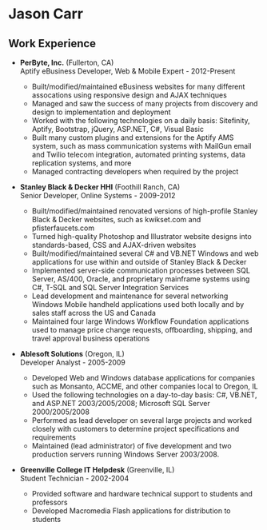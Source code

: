 Jason Carr
==========

Work Experience
---------------

* **PerByte, Inc.** (Fullerton, CA)  
  Aptify eBusiness Developer, Web & Mobile Expert - 2012-Present

  - Built/modified/maintained eBusiness websites for many  different assocations using responsive design and AJAX techniques
  - Managed and saw the success of many projects from discovery and design to implementation and deployment
  - Worked with the following technologies on a daily basis: Sitefinity, Aptify, Bootstrap, jQuery, ASP.NET, C#, Visual Basic
  - Built many custom plugins and extensions for the Aptify AMS system, such as mass communication systems with MailGun email and Twilio telecom integration, automated printing systems, data replication systems, and more
  - Managed contracting developers when required by the project
 
* **Stanley Black & Decker HHI** (Foothill Ranch, CA)  
  Senior Developer, Online Systems - 2009-2012

  - Built/modified/maintained renovated versions of high-profile Stanley Black & Decker websites, such as kwikset.com and pfisterfaucets.com
  - Turned high-quality Photoshop and Illustrator website designs into standards-based, CSS and AJAX-driven websites
  - Built/modified/maintained several C# and VB.NET Windows and web applications for use within and outside of Stanley Black & Decker
  - Implemented server-side communication processes between SQL Server, AS/400, Oracle, and proprietary mainframe systems using C#, T-SQL and SQL Server Integration Services
  - Lead development and maintenance for several networking Windows Mobile handheld applications used both locally and by sales staff across the US and Canada
  - Maintained four large Windows Workflow Foundation applications used to manage price change requests, offboarding, shipping, and travel approval business operations

* **Ablesoft Solutions** (Oregon, IL)  
  Developer Analyst - 2005-2009

  - Developed Web and Windows database applications for companies such as Monsanto, ACCME, and other companies local to Oregon, IL
  - Used the following technologies on a day-to-day basis: C#, VB.NET, and ASP.NET 2003/2005/2008; Microsoft SQL Server 2000/2005/2008
  - Performed as lead developer on several large projects and worked closely with customers to determine project specifications and requirements
  - Maintained (lead administrator) of five development and two production servers running Windows Server 2003/2008.

* **Greenville College IT Helpdesk** (Greenville, IL)  
  Student Technician - 2002-2004

  - Provided software and hardware technical support to students and professors
  - Developed Macromedia Flash applications for distribution to students